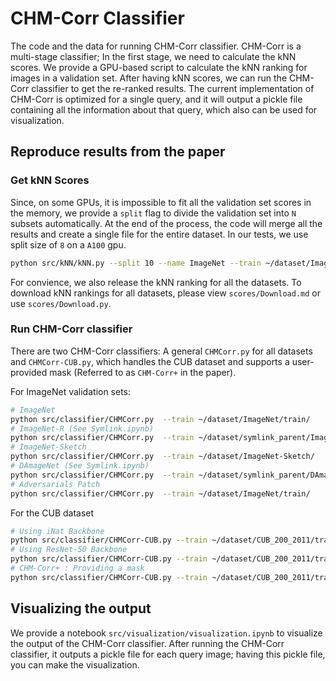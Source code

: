 # CHM-Corr Classifier

The code and the data for running CHM-Corr classifier. CHM-Corr is a multi-stage classifier; In the first stage, we need to calculate the kNN scores. We provide a GPU-based script to calculate the kNN ranking for images in a validation set. After having kNN scores, we can run the CHM-Corr classifier to get the re-ranked results. The current implementation of CHM-Corr is optimized for a single query, and it will output a pickle file containing all the information about that query, which also can be used for visualization.


## Reproduce results from the paper

### Get kNN Scores

Since, on some GPUs, it is impossible to fit all the validation set scores in the memory, we provide a `split` flag to divide the validation set into `N` subsets automatically. At the end of the process, the code will merge all the results and create a single file for the entire dataset. In our tests, we use split size of `8` on a `A100` gpu.

```bash
python src/kNN/kNN.py --split 10 --name ImageNet --train ~/dataset/ImageNet/train/ --val ~/dataset/ImageNet/val/ --out scores/
```

For convience, we also release the kNN ranking for all the datasets. To download kNN rankings for all datasets, please view `scores/Download.md` or use `scores/Download.py`.

### Run CHM-Corr classifier

There are two CHM-Corr classifiers: A general `CHMCorr.py` for all datasets and `CHMCorr-CUB.py`, which handles the CUB dataset and supports a user-provided mask (Referred to as `CHM-Corr+` in the paper).

For ImageNet validation sets:

```bash
# ImageNet
python src/classifier/CHMCorr.py  --train ~/dataset/ImageNet/train/             --val ~/dataset/ImageNet/val/ --out ~/output/ImageNet --knn scores/ImageNet.pickle 
# ImageNet-R (See Symlink.ipynb)
python src/classifier/CHMCorr.py  --train ~/dataset/symlink_parent/ImageNet-R/  --val ~/dataset/ImageNet-R/ --out ~/output/ImageNet-R --knn scores/ImageNet-R.pickle 
# ImageNet-Sketch
python src/classifier/CHMCorr.py  --train ~/dataset/ImageNet-Sketch/            --val ~/dataset/ImageNet-Sketch/ --out ~/output/ImageNet-Sketch --knn scores/ImageNet-Sketch.pickle 
# DAmageNet (See Symlink.ipynb)
python src/classifier/CHMCorr.py  --train ~/dataset/symlink_parent/DAmageNet/   --val ~/dataset/DAmageNet/ --out ~/output/DAmageNet --knn scores/DAmageNet.pickle  --transform multi
# Adversarials Patch
python src/classifier/CHMCorr.py  --train ~/dataset/ImageNet/train/             --val ~/dataset/Adversarials --1out ~/output/Adversarials --knn scores/Adversarials.pickle  --transform multi
```

For the CUB dataset
```bash
# Using iNat Backbone
python src/classifier/CHMCorr-CUB.py --train ~/dataset/CUB_200_2011/train/ --val ~/dataset/CUB_200_2011/test/ --out ~/output/CUB-iNat/ --knn scores/CUB-iNaturalist.pickle  --model inat
# Using ResNet-50 Backbone
python src/classifier/CHMCorr-CUB.py --train ~/dataset/CUB_200_2011/train/ --val ~/dataset/CUB_200_2011/test/ --out ~/output/CUB-ResNet/ --knn scores/scores/CUB-ResNet-50.pickle  --model resnet50
# CHM-Corr+ : Providing a mask 
python src/classifier/CHMCorr-CUB.py --train ~/dataset/CUB_200_2011/train/ --val ~/dataset/CUB_200_2011/test/ --out ~/output/CUB-iNat-Masked/ --knn scores/CUB-iNaturalist.pickle  --model inat --mask masks/CUB-Mask-Top5.pkl
```

## Visualizing the output

We provide a notebook `src/visualization/visualization.ipynb` to visualize the output of the CHM-Corr classifier. After running the CHM-Corr classifier, it outputs a pickle file for each query image; having this pickle file, you can make the visualization.